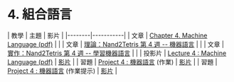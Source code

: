# 4. 組合語言

| 教學 | 主題  | 影片  |
|--------|-----------|
| 文章 | [Chapter 4. Machine Language (pdf)](http://nand2tetris.org/chapters/chapter%2004.pdf)  |  |
| 文章 | [理論：Nand2Tetris 第 4 週 -- 機器語言](ymag201506:focus6)  |  |
| 文章 | [實作：Nand2Tetris 第 4 週 -- 學習機器語言](pmag201507:focus6)  |  |
| 投影片 | [Lecture 4 : Machine Language (pdf)](http://nand2tetris.org/lectures/PDF/lecture%2004%20machine%20language.pdf)  | [影片](https://www.youtube.com/watch?v=UPBmartHmkc) |
| 習題 | [Project 4 : 機器語言](http://nand2tetris.org/04.php)  (作業) | [影片](https://www.youtube.com/watch?v=3zP_7wvCkJY) |
| 習題 | [Project 4 : 機器語言](http://nand2tetris.org/04.php)  (作業提示) | [影片](https://www.youtube.com/watch?v=QqZlufYzhBg) |